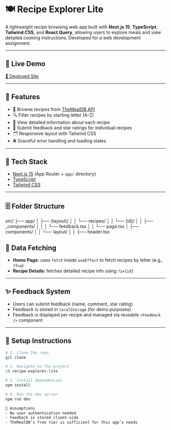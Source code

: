 # 🍽️ Recipe Explorer Lite

A lightweight recipe browsing web app built with **Next.js 15**, **TypeScript**, **Tailwind CSS**, and **React Query**, allowing users to explore meals and view detailed cooking instructions. Developed for a web development assignment.

---

## 🚀 Live Demo
[🔗 Deployed Site](https://your-deployed-link.vercel.app)

---

## 📌 Features

- 🍱 Browse recipes from [TheMealDB API](https://www.themealdb.com/api.php)
- 🔍 Filter recipes by starting letter (A-Z)
- 📄 View detailed information about each recipe
- 📝 Submit feedback and star ratings for individual recipes
- 🗂️ Responsive layout with Tailwind CSS
- ❌ Graceful error handling and loading states

---

## 🧰 Tech Stack

- [Next.js 15](https://nextjs.org/docs) (App Router + `app/` directory)
- [TypeScript](https://www.typescriptlang.org/)
- [Tailwind CSS](https://tailwindcss.com/)

---

## 🗄️ Folder Structure
src/
├── app/
│   ├── (layout)/
│   │   └── recipes/
│   │       └── [id]/
│   │           ├── _components/
│   │           │   └── feedback.tsx
│   │           └── page.tsx
│   ├── components/
│   │   └── layout/
│   │       ├── header.tsx

## 🧪 Data Fetching

- **Home Page:** uses `fetch` inside `useEffect` to fetch recipes by letter (e.g., `?f=a`)
- **Recipe Details:** fetches detailed recipe info using `?i={id}`

---

## ✨ Feedback System

- Users can submit feedback (name, comment, star rating)
- Feedback is stored in `localStorage` (for demo purposes)
- Feedback is displayed per recipe and managed via reusable `<Feedback />` component

---

## 🔧 Setup Instructions

```bash
# 1. Clone the repo
git clone

# 2. Navigate to the project
cd recipe-explorer-lite

# 3. Install dependencies
npm install

# 4. Run the dev server
npm run dev

📌 Assumptions
- No user authentication needed
- Feedback is stored client-side
- TheMealDB’s free tier is sufficient for this app’s needs